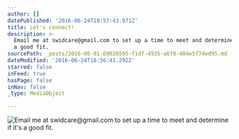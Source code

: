 ```yaml
---
author: []
datePublished: '2016-06-24T18:57:43.971Z'
title: Let's connect!
description: >-
  Email me at swidcare@gmail.com to set up a time to meet and determine if it's
  a good fit. 
sourcePath: _posts/2016-06-01-69026595-f1df-4935-a6f0-484e5f74ed95.md
dateModified: '2016-06-24T18:56:41.292Z'
starred: false
inFeed: true
hasPage: false
inNav: false
_type: MediaObject

---
```

![Email me at swidcare@gmail.com to set up a time to meet and determine if it's a good fit. ](https://s3-us-west-2.amazonaws.com/the-grid-img/p/c88ad29525dbc678de23610b1a5b4b6e74d12db5.jpg)